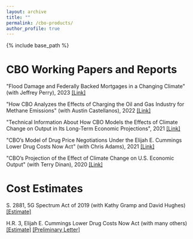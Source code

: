 ```yaml
---
layout: archive
title: ""
permalink: /cbo-products/
author_profile: true
---
```


{% include base_path %}

CBO Working Papers and Reports
======
"Flood Damage and Federally Backed Mortgages in a Changing Climate" (with Jeffrey Perry), 2023 
[[Link]](https://www.cbo.gov/publication/59379)

"How CBO Analyzes the Effects of Charging the Oil and Gas Industry for Methane Emissions" (with Austin Castellanos), 2022 
[[Link]](https://www.cbo.gov/publication/58444)

"Technical Information About How CBO Models the Effects of Climate Change on Output in Its Long-Term Economic Projections", 2021
[[Link]](https://www.cbo.gov/publication/57421)

"CBO’s Model of Drug Price Negotiations Under the Elijah E. Cummings Lower Drug Costs Now Act" (with Chris Adams), 2021
[[Link]](https://www.cbo.gov/publication/56905)

"CBO’s Projection of the Effect of Climate Change on U.S. Economic Output" (with Terry Dinan), 2020
[[Link]](https://www.cbo.gov/publication/56505)

Cost Estimates
======

S. 2881, 5G Spectrum Act of 2019 (with Kathy Gramp and David Hughes)
[[Estimate]](https://www.cbo.gov/publication/56199)

H.R. 3, Elijah E. Cummings Lower Drug Costs Now Act (with many others)
[[Estimate]](https://www.cbo.gov/publication/55936)
[[Preliminary Letter]](https://www.cbo.gov/publication/55722) 

 
